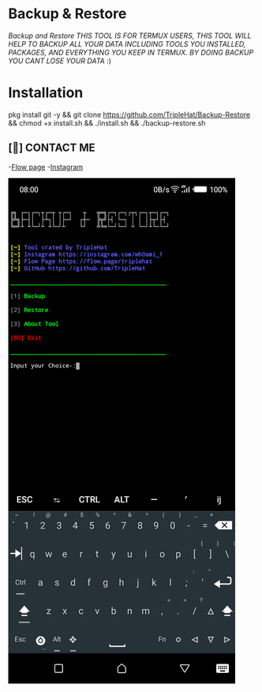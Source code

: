 # Backup & Restore
*Backup and Restore THIS TOOL IS FOR TERMUX USERS, THIS TOOL WILL HELP TO BACKUP ALL YOUR DATA INCLUDING TOOLS YOU INSTALLED, PACKAGES, AND EVERYTHING YOU KEEP IN TERMUX. BY DOING BACKUP YOU CANT LOSE YOUR DATA* :)
# Installation
pkg install git -y && git clone https://github.com/TripleHat/Backup-Restore && chmod +x install.sh && ./install.sh && ./backup-restore.sh

## [📱] CONTACT ME

-[Flow page](https://flow.page/triplehat)
-[Instagram](https://instagram.com/wh0ami_1)

<img src="Screenshot_20201205-151514.png"></img>
